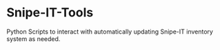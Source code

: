 # Snipe-IT-Tools
Python Scripts to interact with automatically updating Snipe-IT inventory system as needed.  
